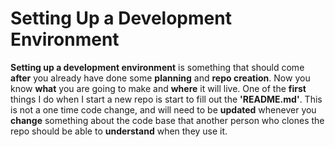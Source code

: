 # Setting Up a Development Environment

**Setting up a development environment** is something that should come **after** you already have done some **planning** and **repo creation**. Now you know **what** you are going to make and **where** it will live. One of the **first** things I do when I start a new repo is start to fill out the **'README.md'**. This is not a one time code change, and will need to be **updated** whenever you **change** something about the code base that another person who clones the repo should be able to **understand** when they use it.